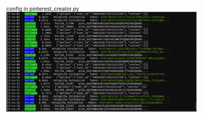 config in pinterest_creator.py
![sexy](https://github.com/LOBYXLYX/Pinterest-Account-Creator/blob/main/20240930_234825.jpg)
